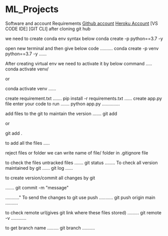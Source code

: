# ML_Projects
Software and account Requirements
[Github account](https://github.com)
[Heroku Account](https://dashboard.heroku.com/login)
[VS CODE IDE]
[GIT CLI]
after cloning git hub 


we need to create conda env syntax below
conda create -p <anyname> python==3.7 -y

open new terminal and then give below code
..........
conda create -p venv python==3.7 -y
......


After creating virtual env we need to activate it by below command
.....
conda activate venv/

or

conda activate venv
......

create requirement.txt 
.......
pip install -r requirements.txt 
......
create app.py file
enter your code
to run
.......
python app.py
..............

add files to the git to maintain the version
.......
git add <filename1 filename2>

or

git add .

to add all the files
.....

reject files or folder we can write name of file/ folder  in .gitignore file

to check  the files untracked files 
.......
git status 
........
To check all version maintained by git
......
git log
......

to create version/commit all changes by git

.......
git commit -m "message"

..........."
To send  the changes to git use push
...........
git push origin main
..........

to check remote url(gives git link where these files stored)
.........
git remote -v
............

to get branch name
.........
git branch
..........
